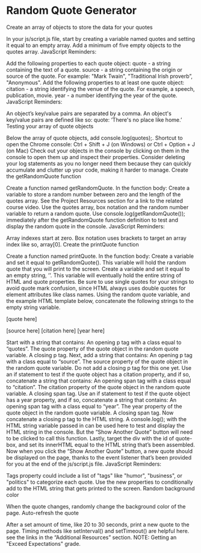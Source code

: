 # Random Quote Generator
Create an array of objects to store the data for your quotes

In your js/script.js file, start by creating a variable named quotes and setting it equal to an empty array.
Add a minimum of five empty objects to the quotes array.
JavaScript Reminders:

Add the following properties to each quote object:
quote - a string containing the text of a quote.
source - a string containing the origin or source of the quote. For example: "Mark Twain", "Traditional Irish proverb”, "Anonymous".
Add the following properties to at least one quote object:
citation - a string identifying the venue of the quote. For example, a speech, publication, movie.
year - a number identifying the year of the quote.
JavaScript Reminders:

An object’s key/value pairs are separated by a comma.
An object's key/value pairs are defined like so:
quote: ‘There's no place like home.’
Testing your array of quote objects

Below the array of quote objects, add console.log(quotes);.
Shortcut to open the Chrome console: Ctrl + Shift + J (on Windows) or Ctrl + Option + J (on Mac)
Check out your objects in the console by clicking on them in the console to open them up and inspect their properties.
Consider deleting your log statements as you no longer need them because they can quickly accumulate and clutter up your code, making it harder to manage.
Create the getRandomQuote function

Create a function named getRandomQuote.
In the function body:
Create a variable to store a random number between zero and the length of the quotes array. See the Project Resources section for a link to the related course video.
Use the quotes array, box notation and the random number variable to return a random quote.
Use console.log(getRandomQuote()); immediately after the getRandomQuote function definition to test and display the random quote in the console.
JavaScript Reminders:

Array indexes start at zero.
Box notation uses brackets to target an array index like so, array[0].
Create the printQuote function

Create a function named printQuote.
In the function body:
Create a variable and set it equal to getRandomQuote(). This variable will hold the random quote that you will print to the screen.
Create a variable and set it equal to an empty string, ’’. This variable will eventually hold the entire string of HTML and quote properties. Be sure to use single quotes for your strings to avoid quote mark confusion, since HTML always uses double quotes for element attributes like class names.
Using the random quote variable, and the example HTML template below, concatenate the following strings to the empty string variable.
<p class="quote"> [quote here] </p>
<p class="source"> [source here]
  <span class="citation"> [citation here] </span>
  <span class="year"> [year here] </span>
</p>

Start with a string that contains:
An opening p tag with a class equal to “quotes”.
The quote property of the quote object in the random quote variable.
A closing p tag.
Next, add a string that contains:
An opening p tag with a class equal to “source”.
The source property of the quote object in the random quote variable.
Do not add a closing p tag for this one yet.
Use an if statement to test if the quote object has a citation property, and if so, concatenate a string that contains:
An opening span tag with a class equal to “citation”.
The citation property of the quote object in the random quote variable.
A closing span tag.
Use an if statement to test if the quote object has a year property, and if so, concatenate a string that contains:
An opening span tag with a class equal to “year”.
The year property of the quote object in the random quote variable.
A closing span tag.
Now concatenate a closing p tag to the HTML string.
A console.log(); with the HTML string variable passed in can be used here to test and display the HTML string in the console. But the “Show Another Quote” button will need to be clicked to call this function.
Lastly, target the div with the id of quote-box, and set its innerHTML equal to the HTML string that’s been assembled.
Now when you click the “Show Another Quote” button, a new quote should be displayed on the page, thanks to the event listener that’s been provided for you at the end of the js/script.js file.
JavaScript Reminders:

Tags property could include a list of "tags" like "humor", "business", or "politics" to categorize each quote.
Use the new properties to conditionally add to the HTML string that gets printed to the screen.
Random background color

When the quote changes, randomly change the background color of the page.
Auto-refresh the quote

After a set amount of time, like 20 to 30 seconds, print a new quote to the page. Timing methods like setInterval() and setTimeout() are helpful here. see the links in the “Additional Resources” section.
NOTE: Getting an "Exceed Expectations" grade.
